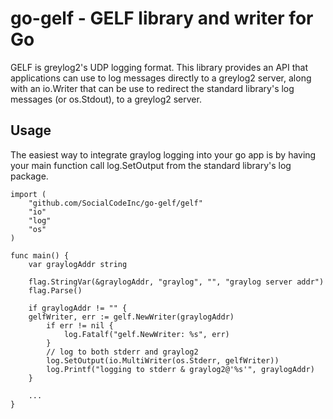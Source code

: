 go-gelf - GELF library and writer for Go
========================================

GELF is greylog2's UDP logging format.  This library provides an API
that applications can use to log messages directly to a greylog2
server, along with an io.Writer that can be use to redirect the
standard library's log messages (or os.Stdout), to a greylog2 server.

Usage
-----

The easiest way to integrate graylog logging into your go app is by
having your main function call log.SetOutput from the standard
library's log package.

	import (
		"github.com/SocialCodeInc/go-gelf/gelf"
		"io"
		"log"
		"os"
	)

	func main() {
		var graylogAddr string

		flag.StringVar(&graylogAddr, "graylog", "", "graylog server addr")
		flag.Parse()

		if graylogAddr != "" {
		gelfWriter, err := gelf.NewWriter(graylogAddr)
			if err != nil {
				log.Fatalf("gelf.NewWriter: %s", err)
			}
			// log to both stderr and graylog2
			log.SetOutput(io.MultiWriter(os.Stderr, gelfWriter))
			log.Printf("logging to stderr & graylog2@'%s'", graylogAddr)
		}

		...
	}

